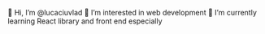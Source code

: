 👋 Hi, I’m @lucaciuvlad
👀 I’m interested in web development
🌱 I’m currently learning React library and front end especially

